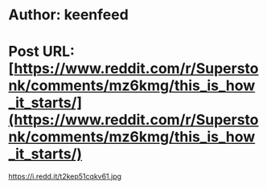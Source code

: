 # Author: keenfeed
# Post URL: [https://www.reddit.com/r/Superstonk/comments/mz6kmg/this_is_how_it_starts/](https://www.reddit.com/r/Superstonk/comments/mz6kmg/this_is_how_it_starts/)


https://i.redd.it/t2kep51cqkv61.jpg